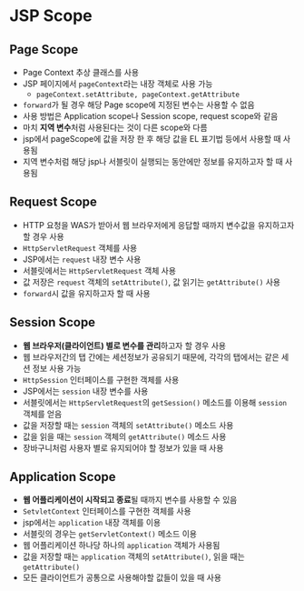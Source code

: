 # JSP Scope
## Page Scope
* Page Context 추상 클래스를 사용
* JSP 페이지에서 `pageContext`라는 내장 객체로 사용 가능
  * `pageContext.setAttribute, pageContext.getAttribute`
* `forward`가 될 경우 해당 Page scope에 지정된 변수는 사용할 수 없음
* 사용 방법은 Application scope나 Session scope, request scope와 같음
* 마치 **지역 변수**처럼 사용된다는 것이 다른 scope와 다름
* jsp에서 pageScope에 값을 저장 한 후 해당 값을 EL 표기법 등에서 사용할 때 사용됨
* 지역 변수처럼 해당 jsp나 서블릿이 실행되는 동안에만 정보를 유지하고자 할 때 사용됨

## Request Scope
* HTTP 요청을 WAS가 받아서 웹 브라우저에게 응답할 때까지 변수값을 유지하고자 할 경우 사용
* `HttpServletRequest` 객체를 사용
* JSP에서는 `request` 내장 변수 사용
* 서블릿에서는 `HttpServletRequest` 객체 사용
* 값 저장은 `request` 객체의 `setAttribute()`, 값 읽기는 `getAttribute()` 사용
* `forward`시 값을 유지하고자 할 때 사용

## Session Scope
* **웹 브라우저(클라이언트) 별로 변수를 관리**하고자 할 경우 사용
* 웹 브라우저간의 탭 간에는 세션정보가 공유되기 때문에, 각각의 탭에서는 같은 세션 정보 사용 가능
* `HttpSession` 인터페이스를 구현한 객체를 사용
* JSP에서는 `session` 내장 변수를 사용
* 서블릿에서는 `HttpServletRequest`의 `getSession()` 메소드를 이용해 `session` 객체를 얻음
* 값을 저장할 때는 `session` 객체의 `setAttribute()` 메소드 사용
* 값을 읽을 때는 `session` 객체의 `getAttribute()` 메소드 사용
* 장바구니처럼 사용자 별로 유지되어야 할 정보가 있을 때 사용

## Application Scope
* **웹 어플리케이션이 시작되고 종료**될 때까지 변수를 사용할 수 있음
* `SetvletContext` 인터페이스를 구현한 객체를 사용
* jsp에서는 `application` 내장 객체를 이용
* 서블릿의 경우는 `getServletContext()` 메소드 이용
* 웹 어플리케이션 하나당 하나의 `application` 객체가 사용됨
* 값을 저장할 때는 `application` 객체의 `setAttribute()`, 읽을 때는 `getAttribute()`
* 모든 클라이언트가 공통으로 사용해야할 값들이 있을 때 사용
